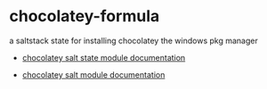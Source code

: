 # chocolatey-formula
a saltstack state for installing chocolatey the windows pkg manager

* [chocolatey salt state module documentation](https://docs.saltstack.com/en/latest/ref/states/all/salt.states.chocolatey.html#module-salt.states.chocolatey)

* [chocolatey salt module documentation](https://docs.saltstack.com/en/latest/ref/modules/all/salt.modules.chocolatey.html#module-salt.modules.chocolatey)

